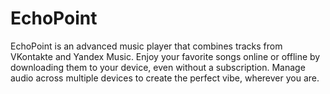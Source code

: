 # EchoPoint
EchoPoint is an advanced music player that combines tracks from VKontakte and Yandex Music. Enjoy your favorite songs online or offline by downloading them to your device, even without a subscription. Manage audio across multiple devices to create the perfect vibe, wherever you are.
